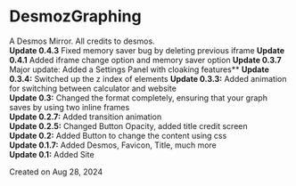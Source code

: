 # DesmozGraphing  
A Desmos Mirror. All credits to desmos.  
**Update 0.4.3** Fixed memory saver bug by deleting previous iframe
**Update 0.4.1** Added iframe change option and memory saver option
**Update 0.3.7** Major update: Added a Settings Panel with cloaking features**
**Update 0.3.4:** Switched up the z index of elements 
**Update 0.3.3:** Added animation for switching between calculator and website  
**Update 0.3:** Changed the format completely, ensuring that your graph saves by using two inline frames  
**Update 0.2.7:** Added transition animation  
**Update 0.2.5:** Changed Button Opacity, added title credit screen  
**Update 0.2:** Added Button to change the content using css  
**Update 0.1.7:** Added Desmos, Favicon, Title, much more  
**Update 0.1:** Added Site  

Created on Aug 28, 2024

